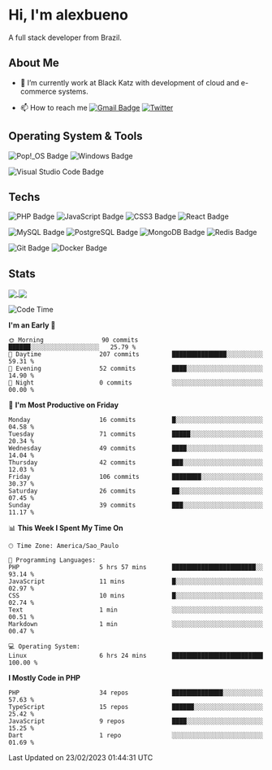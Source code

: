 # Hi, I'm alexbueno

A full stack developer from Brazil.

## About Me

- 🌱 I’m currently work at Black Katz with development of cloud and e-commerce systems.

- 📫 How to reach me [![Gmail Badge](https://img.shields.io/badge/-gmail-c14438?style=for-the-badge&logo=Gmail&logoColor=ffffff)](mailto:alexsandrofbueno@gmail.com) [![Twitter](https://img.shields.io/badge/twitter-1DA1F2.svg?style=for-the-badge&logo=twitter&logoColor=ffffff)](https://twitter.com/Alex_Bueno_7)

## Operating System & Tools

![Pop!_OS Badge](https://img.shields.io/badge/Pop!__OS-48B9C7?logo=popos&logoColor=fff&style=flat)
![Windows Badge](https://img.shields.io/badge/Windows-0078D6?logo=windows&logoColor=fff&style=flat)

![Visual Studio Code Badge](https://img.shields.io/badge/Visual%20Studio%20Code-007ACC?logo=visualstudiocode&logoColor=fff&style=flat)

## Techs

![PHP Badge](https://img.shields.io/badge/PHP-777BB4?logo=php&logoColor=fff&style=flat)
![JavaScript Badge](https://img.shields.io/badge/JavaScript-F7DF1E?logo=javascript&logoColor=000&style=flat)
![CSS3 Badge](https://img.shields.io/badge/CSS3-1572B6?logo=css3&logoColor=fff&style=flat)
![React Badge](https://img.shields.io/badge/React-61DAFB?logo=react&logoColor=000&style=flat)

![MySQL Badge](https://img.shields.io/badge/MySQL-4479A1?logo=mysql&logoColor=fff&style=flat)
![PostgreSQL Badge](https://img.shields.io/badge/PostgreSQL-4169E1?logo=postgresql&logoColor=fff&style=flat)
![MongoDB Badge](https://img.shields.io/badge/MongoDB-47A248?logo=mongodb&logoColor=fff&style=flat)
![Redis Badge](https://img.shields.io/badge/Redis-DC382D?logo=redis&logoColor=fff&style=flat)

![Git Badge](https://img.shields.io/badge/Git-F05032?logo=git&logoColor=fff&style=flat)
![Docker Badge](https://img.shields.io/badge/Docker-2496ED?logo=docker&logoColor=fff&style=flat)


## Stats

<a href="https://github.com/anuraghazra/github-readme-stats">
  <img align="center" src="https://github-readme-stats.vercel.app/api?username=alexbueno7&hide=contribs,prs&show_icons=true&theme=radical" />
</a>
<a href="https://github.com/anuraghazra/convoychat">
  <img align="center" src="https://github-readme-stats.vercel.app/api/top-langs/?username=alexbueno7" />
</a>

<!--START_SECTION:waka-->
![Code Time](http://img.shields.io/badge/Code%20Time-689%20hrs%2054%20mins-blue)

**I'm an Early 🐤** 

```text
🌞 Morning                90 commits          ██████░░░░░░░░░░░░░░░░░░░   25.79 % 
🌆 Daytime                207 commits         ███████████████░░░░░░░░░░   59.31 % 
🌃 Evening                52 commits          ████░░░░░░░░░░░░░░░░░░░░░   14.90 % 
🌙 Night                  0 commits           ░░░░░░░░░░░░░░░░░░░░░░░░░   00.00 % 
```
📅 **I'm Most Productive on Friday** 

```text
Monday                   16 commits          █░░░░░░░░░░░░░░░░░░░░░░░░   04.58 % 
Tuesday                  71 commits          █████░░░░░░░░░░░░░░░░░░░░   20.34 % 
Wednesday                49 commits          ████░░░░░░░░░░░░░░░░░░░░░   14.04 % 
Thursday                 42 commits          ███░░░░░░░░░░░░░░░░░░░░░░   12.03 % 
Friday                   106 commits         ████████░░░░░░░░░░░░░░░░░   30.37 % 
Saturday                 26 commits          ██░░░░░░░░░░░░░░░░░░░░░░░   07.45 % 
Sunday                   39 commits          ███░░░░░░░░░░░░░░░░░░░░░░   11.17 % 
```


📊 **This Week I Spent My Time On** 

```text
🕑︎ Time Zone: America/Sao_Paulo

💬 Programming Languages: 
PHP                      5 hrs 57 mins       ███████████████████████░░   93.14 % 
JavaScript               11 mins             █░░░░░░░░░░░░░░░░░░░░░░░░   02.97 % 
CSS                      10 mins             █░░░░░░░░░░░░░░░░░░░░░░░░   02.74 % 
Text                     1 min               ░░░░░░░░░░░░░░░░░░░░░░░░░   00.51 % 
Markdown                 1 min               ░░░░░░░░░░░░░░░░░░░░░░░░░   00.47 % 

💻 Operating System: 
Linux                    6 hrs 24 mins       █████████████████████████   100.00 % 
```

**I Mostly Code in PHP** 

```text
PHP                      34 repos            ██████████████░░░░░░░░░░░   57.63 % 
TypeScript               15 repos            ██████░░░░░░░░░░░░░░░░░░░   25.42 % 
JavaScript               9 repos             ████░░░░░░░░░░░░░░░░░░░░░   15.25 % 
Dart                     1 repo              ░░░░░░░░░░░░░░░░░░░░░░░░░   01.69 % 
```




 Last Updated on 23/02/2023 01:44:31 UTC
<!--END_SECTION:waka-->
